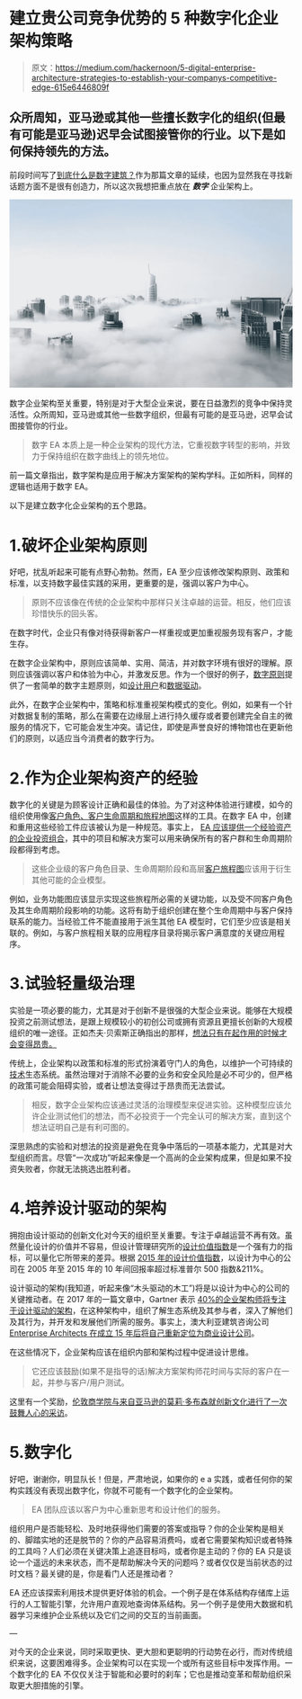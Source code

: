 # 建立贵公司竞争优势的 5 种数字化企业架构策略

> 原文：<https://medium.com/hackernoon/5-digital-enterprise-architecture-strategies-to-establish-your-companys-competitive-edge-615e6446809f>

## 众所周知，亚马逊或其他一些擅长数字化的组织(但最有可能是亚马逊)迟早会试图接管你的行业。以下是如何保持领先的方法。

前段时间写了[到底什么是数字建筑？](https://hackernoon.com/what-is-digital-architecture-anyway-47482189e3fc)作为那篇文章的延续，也因为显然我在寻找新话题方面不是很有创造力，所以这次我想把重点放在 ***数字*** 企业架构上。

![](img/22ed802729f79fb9b8fd925ee76aeaf1.png)

数字企业架构至关重要，特别是对于大型企业来说，要在日益激烈的竞争中保持灵活性。众所周知，亚马逊或其他一些数字组织，但最有可能的是亚马逊，迟早会试图接管你的行业。

> 数字 EA 本质上是一种企业架构的现代方法，它重视数字转型的影响，并致力于保持组织在数字曲线上的领先地位。

前一篇文章指出，数字架构是应用于解决方案架构的架构学科。正如所料，同样的逻辑也适用于数字 EA。

以下是建立数字化企业架构的五个思路。

# 1.破坏企业架构原则

好吧，扰乱听起来可能有点野心勃勃。然而，EA 至少应该修改架构原则、政策和标准，以支持数字最佳实践的采用，更重要的是，强调以客户为中心。

> 原则不应该像在传统的企业架构中那样只关注卓越的运营。相反，他们应该珍惜快乐的回头客。

在数字时代，企业只有像对待获得新客户一样重视或更加重视服务现有客户，才能生存。

在数字企业架构中，原则应该简单、实用、简洁，并对数字环境有很好的理解。原则应该强调以客户和体验为中心，并激发反思。作为一个很好的例子，[数字原则](https://digitalprinciples.org/)提供了一套简单的数字主题原则，如[设计用户](https://digitalprinciples.org/principle/design-with-the-user/)和[数据驱动](https://digitalprinciples.org/principle/be-data-driven/)。

此外，在数字企业架构中，策略和标准重视架构模式的变化。例如，如果有一个针对数据复制的策略，那么在需要在边缘层上进行持久缓存或者要创建完全自主的微服务的情况下，它可能会发生冲突。请记住，即使是声誉良好的博物馆也在更新他们的原则，以适应当今消费者的数字行为。

# 2.作为企业架构资产的经验

数字化的关键是为顾客设计正确和最佳的体验。为了对这种体验进行建模，如今的组织使用像[客户角色、客户生命周期和旅程地图](http://beyondthearc.com/blog/2014/customer-experience/improve-customer-experience-with-personas-and-journey-maps#sthash.ynuBiWXk.dpbs)这样的工具。在数字 EA 中，创建和重用这些经验工件应该被认为是一种规范。事实上， [EA 应该提供一个经验资产的企业投资组合](https://searchcio.techtarget.com/tip/Why-EA-should-take-the-lead-on-improving-customer-experience)，其中的项目和解决方案可以用来确保所有的客户群和生命周期阶段都得到考虑。

> 这些企业级的客户角色目录、生命周期阶段和高层[客户旅程图](https://www.orbussoftware.com/blog/customer-journey-maps-in-the-ea-space/)应该用于衍生其他可能的企业模型。

例如，业务功能图应该显示实现这些旅程所必需的关键功能，以及受不同客户角色及其生命周期阶段影响的功能。这将有助于组织创建在整个生命周期中与客户保持联系的能力。当经验工件不能直接用于派生其他 EA 模型时，它们至少应该是相关联的。例如，与客户旅程相关联的应用程序目录将揭示客户满意度的关键应用程序。

# 3.试验轻量级治理

实验是一项必要的能力，尤其是对于创新不是很强的大型企业来说。能够在大规模投资之前测试想法，是跟上规模较小的初创公司或拥有资源且更擅长创新的大规模组织的唯一途径。正如杰夫·贝索斯正确指出的那样，[想法只有在起作用的时候才会变得昂贵。](https://www.cnbc.com/video/2018/09/19/amazons-bezos-says-you-cant-invent-without-experimenting.html)

传统上，企业架构以政策和标准的形式扮演着守门人的角色，以维护一个可持续的[技术](https://hackernoon.com/tagged/technology)生态系统。虽然治理对于消除不必要的业务和安全风险是必不可少的，但严格的政策可能会阻碍实验，或者让想法变得过于昂贵而无法尝试。

> 相反，数字企业架构应该通过灵活的治理模型来促进实验。这种模型应该允许企业测试他们的想法，而不必投资于一个完全认可的解决方案，直到这个想法证明自己是有利可图的。

深思熟虑的实验和对想法的投资是避免在竞争中落后的一项基本能力，尤其是对大型组织而言。尽管“一次成功”听起来像是一个高尚的企业架构成果，但是如果不投资失败者，你就无法挑选出胜利者。

# 4.培养设计驱动的架构

拥抱由设计驱动的创新文化对今天的组织至关重要。专注于卓越运营不再有效。虽然量化设计的价值并不容易，但设计管理研究所的[设计价值指数](https://www.dmi.org/page/DesignValue)是一个强有力的指标，可以量化它所带来的差异。根据 [2015 年的设计价值指数](https://www.dmi.org/page/2015DVIandOTW)，以设计为中心的公司在 2005 年至 2015 年的 10 年间回报率超过标准普尔 500 指数&211%。

设计驱动的架构(我知道，听起来像“木头驱动的木工”)将是以设计为中心的公司的关键推动者。在 2017 年的一篇文章中，Gartner 表示 [40%的企业架构师将专注于设计驱动的架构](https://www.gartner.com/smarterwithgartner/the-evolution-of-enterprise-architecture/)，在这种架构中，组织了解生态系统及其参与者，深入了解他们及其行为，并开发和发展他们所需的服务。事实上，澳大利亚建筑咨询公司[Enterprise Architects 在成立 15 年后将自己重新定位为商业设计公司](http://www.fromhereon.com/about-us/#our-journey)。

在这些情况下，企业架构应该在组织内部和架构过程中促进设计思维。

> 它还应该鼓励(如果不是指导的话)解决方案架构师花时间与实际的客户在一起，并参与客户/用户测试。

这里有一个奖励，[伦敦商学院与来自亚马逊的莫莉·多布森就创新文化进行了一次鼓舞人心的采访](https://www.youtube.com/watch?v=GNjmCewxyo0)。

# 5.数字化

好吧，谢谢你，明显队长！但是，严肃地说，如果你的 e a 实践，或者任何你的架构实践没有表现出数字化，你就不可能有一个数字化的企业架构。

> EA 团队应该以客户为中心重新思考和设计他们的服务。

组织用户是否能轻松、及时地获得他们需要的答案或指导？你的企业架构是相关的、脚踏实地的还是脱节的？你的产品容易消费吗，或者它需要架构知识或者特殊的工具吗？人们必须在关键决策上追逐目标吗，或者你是主动的？你的 EA 只是谈论一个遥远的未来状态，而不是帮助解决今天的问题吗？或者仅仅是当前状态的过时文档？最关键的是，你是看门人还是推动者？

EA 还应该探索利用技术提供更好体验的机会。一个例子是在体系结构存储库上运行的人工智能引擎，允许用户直观地查询体系结构。另一个例子是使用大数据和机器学习来维护企业系统以及它们之间的交互的当前画面。

—

对今天的企业来说，同时采取更快、更大胆和更聪明的行动势在必行，而对传统组织来说，这要困难得多。企业架构可以在实现一个或所有这些目标中发挥作用。一个数字化的 EA 不仅仅关注于智能和必要时的刹车；它也是推动变革和帮助组织采取更大胆措施的引擎。